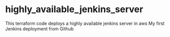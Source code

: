# highly_available_jenkins_server
This terraform code deploys a highly available jenkins server in aws
My first Jenkins deployment from Github
